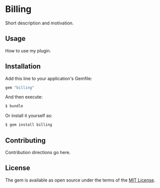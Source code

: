 # Billing
Short description and motivation.

## Usage
How to use my plugin.

## Installation
Add this line to your application's Gemfile:

```ruby
gem "billing"
```

And then execute:
```bash
$ bundle
```

Or install it yourself as:
```bash
$ gem install billing
```

## Contributing
Contribution directions go here.

## License
The gem is available as open source under the terms of the [MIT License](https://opensource.org/licenses/MIT).
